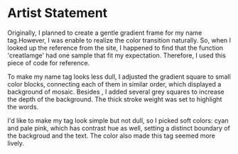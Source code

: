 # Artist Statement



Originally, I planned to create a gentle gradient frame for my name tag.However, I was enable to realize the color transition naturally. So, when I looked up the reference from the site, I happened to find that the function 'creatIamge' had one sample that fit my expectation. Therefore, I used this piece of code for reference. 

To make my name tag looks less dull, I adjusted the gradient square to small color blocks, connecting each of them in similar order, which displayed a background of mosaic. Besides , I added several grey squares to increase the depth of the background. The thick stroke weight was set to highlight the words.

I'd like to make my tag look simple but not dull, so I picked soft colors: cyan and pale pink, which has contrast hue as well, setting a distinct boundary of the backgroud and the text. The color also made this tag seemed more lively.


